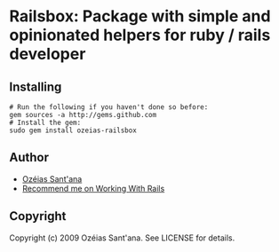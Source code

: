 # Railsbox: Package with simple and opinionated helpers for ruby / rails developer

## Installing

    # Run the following if you haven't done so before:
    gem sources -a http://gems.github.com
    # Install the gem:
    sudo gem install ozeias-railsbox

## Author

 * [Ozéias Sant'ana](http://railsbox.org)
 * [Recommend me on Working With Rails](http://www.workingwithrails.com/recommendation/new/person/8228-oz-ias-sant-ana)

## Copyright

Copyright (c) 2009 Ozéias Sant'ana. See LICENSE for details.